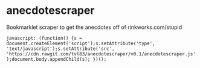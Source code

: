 # anecdotescraper
Bookmarklet scraper to get the anecdotes off of rinkworks.com/stupid

`javascript: (function() {s = document.createElement('script');s.setAttribute('type', 'text/javascript');s.setAttribute('src', 'https://cdn.rawgit.com/tvl83/anecdotescraper/v0.1/anecdotescraper.js');document.body.appendChild(s); })();`